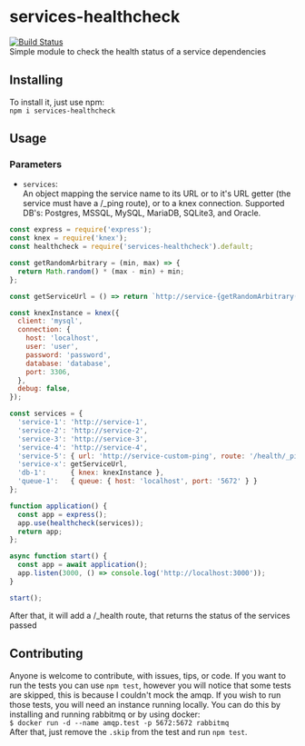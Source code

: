# services-healthcheck  
[![Build Status](https://travis-ci.org/martini97/services-healthcheck.svg?branch=master)](https://travis-ci.org/martini97/services-healthcheck)  
Simple module to check the health status of a service dependencies

## Installing
To install it, just use npm:  
`npm i services-healthcheck`

## Usage

### Parameters
- `services`:  
  An object mapping the service name to its URL or to it's URL getter (the service must have a /_ping route), or to a knex connection.
	Supported DB's: Postgres, MSSQL, MySQL, MariaDB, SQLite3, and Oracle.

```js  
const express = require('express');
const knex = require('knex');
const healthcheck = require('services-healthcheck').default;

const getRandomArbitrary = (min, max) => {
  return Math.random() * (max - min) + min;
};

const getServiceUrl = () => return `http://service-{getRandomArbitrary(5, 10)}`;

const knexInstance = knex({
  client: 'mysql',
  connection: {
    host: 'localhost',
    user: 'user',
    password: 'password',
    database: 'database',
    port: 3306,
  },
  debug: false,
});

const services = {
  'service-1': 'http://service-1',
  'service-2': 'http://service-2',
  'service-3': 'http://service-3',
  'service-4': 'http://service-4',
  'service-5': { url: 'http://service-custom-ping', route: '/health/_ping' },
  'service-x': getServiceUrl,
  'db-1':      { knex: knexInstance },
  'queue-1':   { queue: { host: 'localhost', port: '5672' } }
};

function application() {
  const app = express();
  app.use(healthcheck(services));
  return app;
};

async function start() {
  const app = await application();
  app.listen(3000, () => console.log('http://localhost:3000'));
}

start();
```

After that, it will add a /_health route, that returns the status of the services passed

## Contributing

Anyone is welcome to contribute, with issues, tips, or code.
If you want to run the tests you can use `npm test`, however you will notice that some tests are skipped,
this is because I couldn't mock the amqp. If you wish to run those tests, you will need an instance
running locally. You can do this by installing and running rabbitmq or by using docker:  
`$ docker run -d --name amqp.test -p 5672:5672 rabbitmq`  
After that, just remove the `.skip` from the test and run `npm test`.
